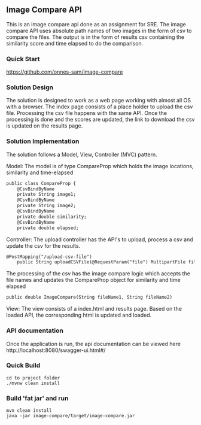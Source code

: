 ## Image Compare API
This is an image compare api done as an assignment for SRE. The image compare API uses absolute path names of two images in the form of csv to compare the files. The output is in the form of results csv containing the similarity score and time elapsed to do the comparison.

### Quick Start
https://github.com/onnes-sam/image-compare

### Solution Design

The solution is designed to work as a web page working with almost all OS with a browser. The index page consists of a place holder to upload the csv file. Processing the csv file happens with the same API. Once the processing is done and the scores are updated, the link to download the csv is updated on the results page.

### Solution Implementation

The solution follows a Model, View, Controller (MVC) pattern. 

Model: The model is of type CompareProp which holds the image locations, similarity and time-elapsed

```markdown
public class CompareProp {
    @CsvBindByName
    private String image1;
    @CsvBindByName
    private String image2;
    @CsvBindByName
    private double similarity;
    @CsvBindByName
    private double elapsed;
```

Controller: The upload controller has the API's to upload, process a csv and update the csv for the results. 

```markdown
@PostMapping("/upload-csv-file")
    public String uploadCSVFile(@RequestParam("file") MultipartFile file, Model model)
```
The processing of the csv has the image compare logic which accepts the file names and updates the CompareProp object for similarity and time elapsed
```markdown
public double ImageCompare(String fileName1, String fileName2)
```

View: The view consists of a index.html and results page. Based on the loaded API, the corresponding html is updated and loaded.

### API documentation
Once the application is run, the api documentation can be viewed here
http://localhost:8080/swagger-ui.html#/


### Quick Build

```
cd to project folder
./mvnw clean install
```

### Build 'fat jar' and run
```
mvn clean install
java -jar image-compare/target/image-compare.jar
```
